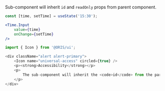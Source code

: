 
Sub-component will inherit `id` and `readOnly` props from parent component.

```jsx static
const [time, setTime] = useState('15:30');

<Time.Input
    value={time}
    onChange={setTime}
/>
```

```js noeditor
import { Icon } from '@ORIS/ui';

<div className="alert alert-primary">
    <Icon name="universal-access" circled={true} />
    <p><strong>Accessibility</strong></p>
    <p>
        The sub-component will inherit the <code>id</code> from the parent component and will be automatically associated with the <code>Text.Label</code>.
    </p>
</div>
```